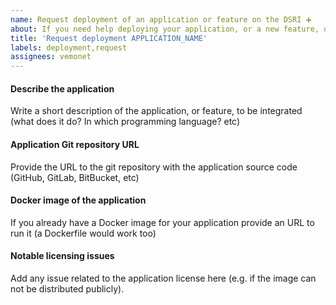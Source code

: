 ```yaml
---
name: Request deployment of an application or feature on the DSRI ➕
about: If you need help deploying your application, or a new feature, on the DSRI, you can request it here
title: 'Request deployment APPLICATION_NAME'
labels: deployment,request
assignees: vemonet
---
```


#### Describe the application

Write a short description of the application, or feature, to be integrated (what does it do? In which programming language? etc)

#### Application Git repository URL

Provide the URL to the git repository with the application source code (GitHub, GitLab, BitBucket, etc)

#### Docker image of the application

If you already have a Docker image for your application provide an URL to run it (a Dockerfile would work too)

#### Notable licensing issues 

Add any issue related to the application license here (e.g. if the image can not be distributed publicly).
